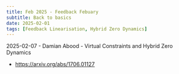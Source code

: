 ```yaml
---
title: Feb 2025 - Feedback Febuary
subtitle: Back to basics
date: 2025-02-01
tags: [Feedback Linearisation, Hybrid Zero Dynamics]
---
```


2025-02-07 - Damian Abood - Virtual Constraints and Hybrid Zero Dynamics
- https://arxiv.org/abs/1706.01127
